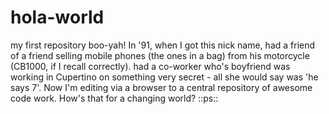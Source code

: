 # hola-world
my first repository boo-yah!
In '91, when I got this nick name, had a friend of a friend selling mobile phones (the ones in a bag) from his motorcycle (CB1000, if I recall correctly). had a co-worker who's boyfriend was working in Cupertino on something very secret - all she would say was 'he says 7'. Now I'm editing via a browser to a central repository of awesome code work. How's that for a changing world?
::ps::
